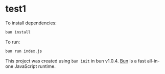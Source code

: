 # test1

To install dependencies:

```bash
bun install
```

To run:

```bash
bun run index.js
```

This project was created using `bun init` in bun v1.0.4. [Bun](https://bun.sh) is a fast all-in-one JavaScript runtime.

